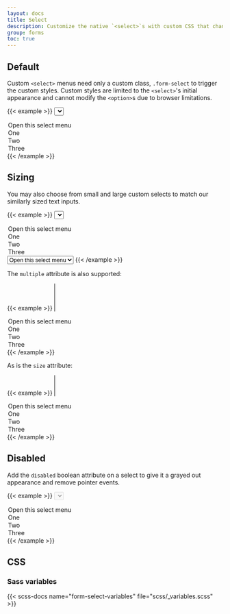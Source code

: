 ```yaml
---
layout: docs
title: Select
description: Customize the native `<select>`s with custom CSS that changes the element's initial appearance.
group: forms
toc: true
---
```


## Default

Custom `<select>` menus need only a custom class, `.form-select` to trigger the custom styles. Custom styles are limited
to the `<select>`'s initial appearance and cannot modify the `<option>`s due to browser limitations.

{{< example >}}
<select class="form-select" aria-label="Default select example">
  <option selected>Open this select menu</option>
  <option value="1">One</option>
  <option value="2">Two</option>
  <option value="3">Three</option>
</select>
{{< /example >}}

## Sizing

You may also choose from small and large custom selects to match our similarly sized text inputs.

{{< example >}}
<select class="form-select form-select-lg mb-3" aria-label=".form-select-lg example">
  <option selected>Open this select menu</option>
  <option value="1">One</option>
  <option value="2">Two</option>
  <option value="3">Three</option>
</select>

<select class="form-select form-select-sm" aria-label=".form-select-sm example">
  <option selected>Open this select menu</option>
  <option value="1">One</option>
  <option value="2">Two</option>
  <option value="3">Three</option>
</select>
{{< /example >}}

The `multiple` attribute is also supported:

{{< example >}}
<select class="form-select" multiple aria-label="multiple select example">
  <option selected>Open this select menu</option>
  <option value="1">One</option>
  <option value="2">Two</option>
  <option value="3">Three</option>
</select>
{{< /example >}}

As is the `size` attribute:

{{< example >}}
<select class="form-select" size="3" aria-label="size 3 select example">
  <option selected>Open this select menu</option>
  <option value="1">One</option>
  <option value="2">Two</option>
  <option value="3">Three</option>
</select>
{{< /example >}}

## Disabled

Add the `disabled` boolean attribute on a select to give it a grayed out appearance and remove pointer events.

{{< example >}}
<select class="form-select" aria-label="Disabled select example" disabled>
  <option selected>Open this select menu</option>
  <option value="1">One</option>
  <option value="2">Two</option>
  <option value="3">Three</option>
</select>
{{< /example >}}

## CSS

### Sass variables

{{< scss-docs name="form-select-variables" file="scss/_variables.scss" >}}
